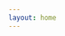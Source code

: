 ```yaml
---
layout: home
---
```


<script setup>
import HomePageTags from 'vitepress-sls-blog-tmpl/src/components/home/HomePageTags.vue'
import HomeHero from 'vitepress-sls-blog-tmpl/src/components/home/HomeHero.vue'
import UtilPageContent from 'vitepress-sls-blog-tmpl/src/components/UtilPageContent.vue'
import { useData } from 'vitepress'
import { data } from './loadPosts.data.js'
import { PROPS } from "../.vitepress/props.js";

const { theme, localeIndex } = useData()

const hero = {
  firstLine: "Eden Project blog",
  secondLine: "Anarchist communes",
  buttons: [
    {
      text: "Go to blog",
      href: "recent/1",
      primary: true,
    },
    {
      text: "Project Wiki",
      href: `${PROPS.siteUrl}/${localeIndex.value}/${PROPS.docUrl}`,
      icon: theme.value.docIcon,
    },
    {
      text: theme.value.t.links.donate,
      href: `${PROPS.siteUrl}/${localeIndex.value}/${theme.value.donateUrl}`,
      icon: theme.value.donateIcon,
    },
  ],
}
</script>

<HomeHero v-bind="hero" />
<HomePageTags :header="theme.t.tags" :allData="data.posts" />

<!-- <UtilPageContent> -->
<!---->
<!-- ## header -->
<!---->
<!-- other text -->
<!---->
<!-- </UtilPageContent> -->
